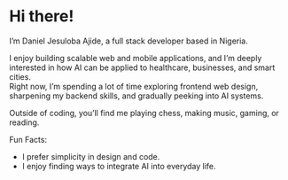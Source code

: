 # Hi there!  

I’m Daniel Jesuloba Ajide, a full stack developer based in Nigeria.  

I enjoy building scalable web and mobile applications, and I’m deeply interested in how AI can be applied to healthcare, businesses, and smart cities.  
Right now, I’m spending a lot of time exploring frontend web design, sharpening my backend skills, and gradually peeking into AI systems.  

Outside of coding, you’ll find me playing chess, making music, gaming, or reading.  

Fun Facts:  
- I prefer simplicity in design and code.  
- I enjoy finding ways to integrate AI into everyday life.  
